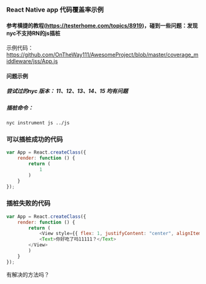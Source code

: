 ### React Native app 代码覆盖率示例

#### 参考横捷的教程(https://testerhome.com/topics/8919)，碰到一些问题：发现nyc不支持RN的js插桩
示例代码：https://github.com/OnTheWay111/AwesomeProject/blob/master/coverage_middleware/jss/App.js

#### 问题示例
##### 尝试过的nyc 版本： 11、12、13、14、15 均有问题
##### 插桩命令： 
```shell
nyc instrument js ../js
```
### 可以插桩成功的代码
```javascript
var App = React.createClass({
    render: function () {
        return (
            1
        )
    }
});
```

### 插桩失败的代码
```javascript
var App = React.createClass({
    render: function () {
        return (
            <View style={{ flex: 1, justifyContent: "center", alignItems: "center", flexDirection: 'column' }}>
            <Text>你好吃了吗11111？</Text>
        </View>
        )
    }
});
```

有解决的方法吗？
